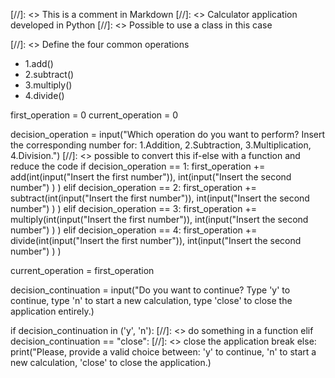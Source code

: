 [//]: <> This is a comment in Markdown
[//]: <> Calculator application developed in Python
[//]: <> Possible to use a class in this case

[//]: <> Define the four common operations

- 1.add()
- 2.subtract()
- 3.multiply()
- 4.divide()

first_operation = 0
current_operation = 0

decision_operation = input("Which operation do you want to perform? Insert the corresponding number for: 1.Addition, 2.Subtraction, 3.Multiplication, 4.Division.")
[//]: <> possible to convert this if-else with a function and reduce the code
if decision_operation == 1:
first_operation += add(int(input("Insert the first number")), int(input("Insert the second number") ) )
elif decision_operation == 2:
first_operation += subtract(int(input("Insert the first number")), int(input("Insert the second number") ) )
elif decision_operation == 3:
first_operation += multiply(int(input("Insert the first number")), int(input("Insert the second number") ) )
elif decision_operation == 4:
first_operation += divide(int(input("Insert the first number")), int(input("Insert the second number") ) )

current_operation = first_operation

decision_continuation = input("Do you want to continue? Type 'y' to continue, type 'n' to start a new calculation, type 'close' to close the application entirely.)

if decision_continuation in ('y', 'n'):
[//]: <> do something in a function
elif decision_continuation == "close":
[//]: <> close the application
break
else:
print("Please, provide a valid choice between: 'y' to continue, 'n' to start a new calculation, 'close' to close the application.)
